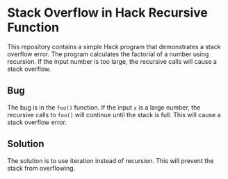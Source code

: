 # Stack Overflow in Hack Recursive Function
This repository contains a simple Hack program that demonstrates a stack overflow error. The program calculates the factorial of a number using recursion. If the input number is too large, the recursive calls will cause a stack overflow.

## Bug
The bug is in the `foo()` function. If the input `x` is a large number, the recursive calls to `foo()` will continue until the stack is full. This will cause a stack overflow error.

## Solution
The solution is to use iteration instead of recursion. This will prevent the stack from overflowing.